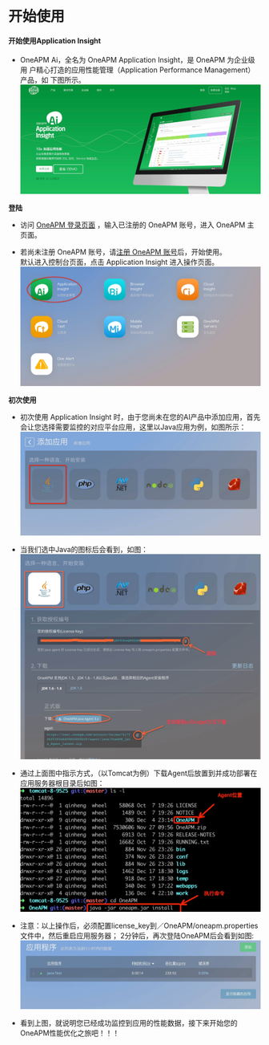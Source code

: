 # 开始使用

#### 开始使用Application Insight

* OneAPM Ai，全名为 OneAPM Application Insight，是 OneAPM 为企业级用 户精心打造的应用性能管理（Application Performance Management）产品，如 下图所示。
![](/images/ai_index.png)

**登陆**<br>

* 访问 [OneAPM 登录页面](https://www.oneapm.com) ，输入已注册的 OneAPM 账号，进入 OneAPM 主页面。<br>

* 若尚未注册 OneAPM 账号，请[注册 OneAPM 账号](https://user.oneapm.com/account/register.do)后，开始使用。<br>
默认进入控制台页面，点击 Application Insight 进入操作页面。
![](/images/ai_index02.png)<br>

**初次使用**<br>

* 初次使用 Application Insight 时，由于您尚未在您的AI产品中添加应用，首先会让您选择需要监控的对应平台应用，这里以Java应用为例，如图所示：<br>
![](/images/ai_index03.png)

* 当我们选中Java的图标后会看到，如图：
![](/images/ai_index04.png)<br>

* 通过上面图中指示方式，（以Tomcat为例）下载Agent后放置到并成功部署在应用服务器根目录后如图：<br>
![](/images/ai_index06.png)<br>

*  注意：以上操作后，必须配置license_key到／OneAPM/oneapm.properties文件中，然后重启应用服务器；
2分钟后，再次登陆OneAPM后会看到如图:<br>
![](/images/ai_index05.png)<br>

* 看到上图，就说明您已经成功监控到应用的性能数据，接下来开始您的OneAPM性能优化之旅吧！！！

